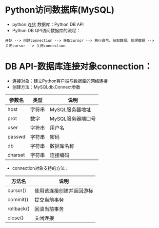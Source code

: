 Python访问数据库(MySQL)
========
* python 连接 数据库：Python DB API<br>
* Python DB QPI访问数据库的流程：
```
开始 --> 创建connection --> 获取cursor --> 执行命令、获取数据、处理数据 --> 关闭cursor --> 关闭connection
```
# DB API-数据库连接对象connection：
* 连接对象：建立Python客户端与数据库的网络连接
* 创建方法：MySQLdb.Connect参数

参数名|类型|说明
-----|----|----
host|字符串|MySQL服务器地址
prot|数字|MySQL服务器端口号
user|字符串|用户名
passwd|字符串|密码
db|字符串|数据库名称
charset|字符串|连接编码

* connection对象支持的方法：

方法名|说明
-----|----
cursor()|使用该连接创建并返回游标
commit()|提交当前事务
rollback()|回滚当前事务
close()|关闭连接

